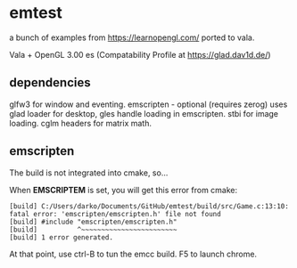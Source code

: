 # emtest

a bunch of examples from https://learnopengl.com/ ported to vala.


Vala + OpenGL 3.00 es (Compatability Profile at https://glad.dav1d.de/)

## dependencies

glfw3 for window and eventing.
emscripten - optional (requires zerog)
uses glad loader for desktop, gles handle loading in emscripten.
stbi for image loading.
cglm headers for matrix math.

## emscripten

The build is not integrated into cmake, so...

When __EMSCRIPTEM__ is set, you will get this error from cmake:

    [build] C:/Users/darko/Documents/GitHub/emtest/build/src/Game.c:13:10: fatal error: 'emscripten/emscripten.h' file not found
    [build] #include "emscripten/emscripten.h"
    [build]          ^~~~~~~~~~~~~~~~~~~~~~~~~
    [build] 1 error generated.

At that point, use ctrl-B to tun the emcc build. F5 to launch chrome.
